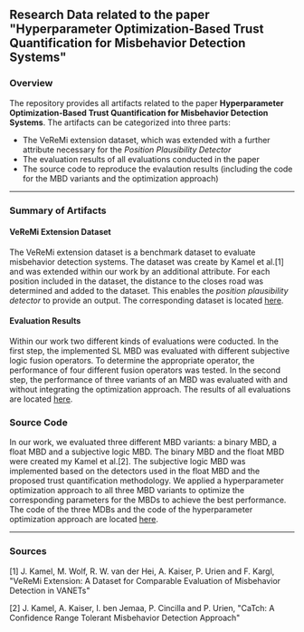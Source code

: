 ## Research Data related to the paper "Hyperparameter Optimization-Based Trust Quantification for Misbehavior Detection Systems"

### Overview

The repository provides all artifacts related to the paper **Hyperparameter Optimization-Based Trust Quantification for Misbehavior Detection Systems**. The artifacts can be categorized into three parts:

- The VeReMi extension dataset, which was extended with a further attribute necessary for the *Position Plausibility Detector*
- The evaluation results of all evaluations conducted in the paper
- The source code to reproduce the evalaution results (including the code for the MBD variants and the optimization approach)

---

### Summary of Artifacts

#### VeReMi Extension Dataset

The VeReMi extension dataset is a benchmark dataset to evaluate misbehavior detection systems. The dataset was create by Kamel et al.[1] and was extended within our work by an additional attribute. For each position included in the dataset, the distance to the closes road was determined and added to the dataset. This enables the *position plausibility detector* to provide an output. The corresponding dataset is located [here](./VeReMi_Extension_Dataset).

#### Evaluation Results

Within our work two different kinds of evaluations were coducted. In the first step, the implemented SL MBD was evaluated with different subjective logic fusion operators. To determine the appropriate operator, the performance of four different fusion operators was tested. In the second step, the performance of three variants of an MBD was evaluated with and without integrating the optimization approach. The results of all evaluations are located [here](https://cloudstore.uni-ulm.de/s/9JKabACB5932MTf?dir=/Evaluation_Results).

### Source Code

In our work, we evaluated three different MBD variants: a binary MBD, a float MBD and a subjective logic MBD. The binary MBD and the float MBD were created my Kamel et al.[2]. The subjective logic MBD was implemented based on the detectors used in the float MBD and the proposed trust quantification methodology. We applied a hyperparameter optimization approach to all three MBD variants to optimize the corresponding parameters for the MBDs to achieve the best performance. The code of the three MDBs and the code of the hyperparameter optimization approach are located [here](https://cloudstore.uni-ulm.de/s/9JKabACB5932MTf?dir=/Source_Code_Evaluation).

---

### Sources

[1] J. Kamel, M. Wolf, R. W. van der Hei, A. Kaiser, P. Urien and F. Kargl, "VeReMi Extension: A Dataset for Comparable Evaluation of Misbehavior Detection in VANETs"

[2] J. Kamel, A. Kaiser, I. ben Jemaa, P. Cincilla and P. Urien, "CaTch: A Confidence Range Tolerant Misbehavior Detection Approach"
